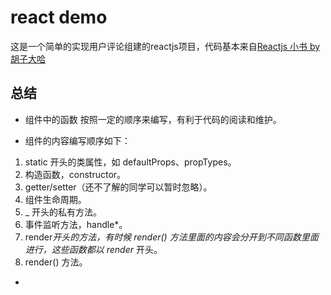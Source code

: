 # react demo
 这是一个简单的实现用户评论组建的reactjs项目，代码基本来自[Reactjs 小书 by 胡子大哈](http://huziketang.com/books/react/)

## 总结

* 组件中的函数 按照一定的顺序来编写，有利于代码的阅读和维护。
 - 组件的内容编写顺序如下：
  1. static 开头的类属性，如 defaultProps、propTypes。
  2. 构造函数，constructor。
  3. getter/setter（还不了解的同学可以暂时忽略）。
  4. 组件生命周期。
  5. _ 开头的私有方法。
  6. 事件监听方法，handle*。
  7. render*开头的方法，有时候 render() 方法里面的内容会分开到不同函数里面进行，这些函数都以 render* 开头。
  8. render() 方法。

* 